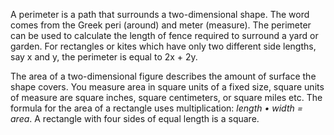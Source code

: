 A perimeter is a path that surrounds a two-dimensional shape. The word comes from the Greek peri (around) and meter 
(measure). The perimeter can be used to calculate the length of fence required to surround a yard or garden. For 
rectangles or kites which have only two different side lengths, say x and y, the perimeter is equal to 2x + 2y.

The area of a two-dimensional figure describes the amount of surface the shape covers. You measure area in square units
of a fixed size, square units of measure are square inches, square centimeters, or square miles etc. The formula for
the area of a rectangle uses multiplication: _length • width = area_.  A rectangle with four sides of equal length is a 
square.